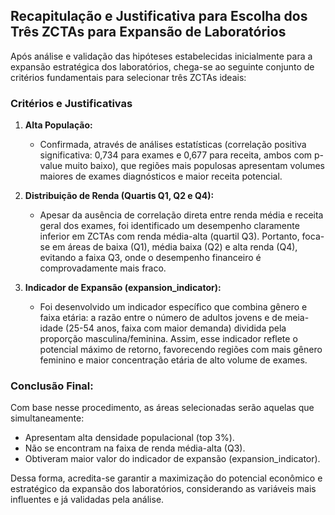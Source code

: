 ## **Recapitulação e Justificativa para Escolha dos Três ZCTAs para Expansão de Laboratórios**

Após análise e validação das hipóteses estabelecidas inicialmente para a expansão estratégica dos laboratórios, chega-se ao seguinte conjunto de critérios fundamentais para selecionar três ZCTAs ideais:

### Critérios e Justificativas

1. **Alta População:**
   - Confirmada, através de análises estatísticas (correlação positiva significativa: 0,734 para exames e 0,677 para receita, ambos com p-value muito baixo), que regiões mais populosas apresentam volumes maiores de exames diagnósticos e maior receita potencial.

2. **Distribuição de Renda (Quartis Q1, Q2 e Q4):**
   - Apesar da ausência de correlação direta entre renda média e receita geral dos exames, foi identificado um desempenho claramente inferior em ZCTAs com renda média-alta (quartil Q3). Portanto, foca-se em áreas de baixa (Q1), média baixa (Q2) e alta renda (Q4), evitando a faixa Q3, onde o desempenho financeiro é comprovadamente mais fraco.

3. **Indicador de Expansão (expansion_indicator):**
   - Foi desenvolvido um indicador específico que combina gênero e faixa etária: a razão entre o número de adultos jovens e de meia-idade (25-54 anos, faixa com maior demanda) dividida pela proporção masculina/feminina. Assim, esse indicador reflete o potencial máximo de retorno, favorecendo regiões com mais gênero feminino e maior concentração etária de alto volume de exames.

### Conclusão Final:

Com base nesse procedimento, as áreas selecionadas serão aquelas que simultaneamente:
- Apresentam alta densidade populacional (top 3%).
- Não se encontram na faixa de renda média-alta (Q3).
- Obtiveram maior valor do indicador de expansão (expansion_indicator).

Dessa forma, acredita-se garantir a maximização do potencial econômico e estratégico da expansão dos laboratórios, considerando as variáveis mais influentes e já validadas pela análise.
